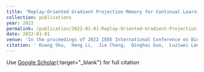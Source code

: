```yaml
---
title: "Replay-Oriented Gradient Projection Memory for Continual Learning in Medical Scenarios"
collection: publications
year: 2022
permalink: /publication/2022-01-01-Replay-Oriented-Gradient-Projection-Memory-for-Continual-Learning-in-Medical-Scenarios
date: 2022-01-01
venue: 'In the proceedings of 2022 IEEE International Conference on Bioinformatics and Biomedicine (BIBM)'
citation: ' Kuang Shu,  Heng Li,  Jie Cheng,  Qinghai Guo,  Luziwei Leng,  Jianxing Liao,  <b>Yan Hu</b>,  Jiang Liu, &quot;Replay-Oriented Gradient Projection Memory for Continual Learning in Medical Scenarios.&quot; In the proceedings of 2022 IEEE International Conference on Bioinformatics and Biomedicine (BIBM), 2022.'
---
```

Use [Google Scholar](https://scholar.google.com/scholar?q=Replay+Oriented+Gradient+Projection+Memory+for+Continual+Learning+in+Medical+Scenarios){:target="_blank"} for full citation